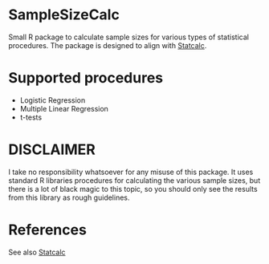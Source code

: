 # SampleSizeCalc
Small R package to calculate sample sizes for various types of statistical procedures. The package is designed to align with [Statcalc](http://www.danielsoper.com/statcalc/).

# Supported procedures

- Logistic Regression
- Multiple Linear Regression
- t-tests

# DISCLAIMER

I take no responsibility whatsoever for any misuse of this package. It uses standard R libraries procedures for calculating the various sample sizes, but there is a lot of black magic to this topic, so you should only see the results from this library as rough guidelines.

# References

See also [Statcalc](http://www.danielsoper.com/statcalc/)
